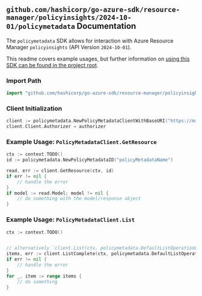 
## `github.com/hashicorp/go-azure-sdk/resource-manager/policyinsights/2024-10-01/policymetadata` Documentation

The `policymetadata` SDK allows for interaction with Azure Resource Manager `policyinsights` (API Version `2024-10-01`).

This readme covers example usages, but further information on [using this SDK can be found in the project root](https://github.com/hashicorp/go-azure-sdk/tree/main/docs).

### Import Path

```go
import "github.com/hashicorp/go-azure-sdk/resource-manager/policyinsights/2024-10-01/policymetadata"
```


### Client Initialization

```go
client := policymetadata.NewPolicyMetadataClientWithBaseURI("https://management.azure.com")
client.Client.Authorizer = authorizer
```


### Example Usage: `PolicyMetadataClient.GetResource`

```go
ctx := context.TODO()
id := policymetadata.NewPolicyMetadataID("policyMetadataName")

read, err := client.GetResource(ctx, id)
if err != nil {
	// handle the error
}
if model := read.Model; model != nil {
	// do something with the model/response object
}
```


### Example Usage: `PolicyMetadataClient.List`

```go
ctx := context.TODO()


// alternatively `client.List(ctx, policymetadata.DefaultListOperationOptions())` can be used to do batched pagination
items, err := client.ListComplete(ctx, policymetadata.DefaultListOperationOptions())
if err != nil {
	// handle the error
}
for _, item := range items {
	// do something
}
```
